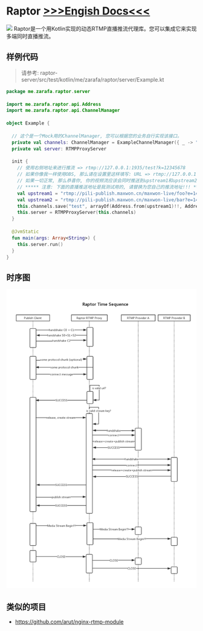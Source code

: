 # Raptor [>>>Engish Docs<<<](./README.md)
[![](https://jitpack.io/v/jjeffcaii/raptor.svg)](https://jitpack.io/#jjeffcaii/raptor)
Raptor是一个用Kotlin实现的动态RTMP直播推流代理库。您可以集成它来实现多端同时直播推流。

## 样例代码
> 请参考: raptor-server/src/test/kotlin/me/zarafa/raptor/server/Example.kt
```kotlin
package me.zarafa.raptor.server

import me.zarafa.raptor.api.Address
import me.zarafa.raptor.api.ChannelManager

object Example {

  // 这个是一个Mock用的ChannelManager, 您可以根据您的业务自行实现该接口。
  private val channels: ChannelManager = ExampleChannelManager({ _ -> "?k=12345678" })
  private val server: RTMPProxyServer

  init {
    // 使用右侧地址来进行推流 => rtmp://127.0.0.1:1935/test?k=12345678
    // 如果你像我一样使用OBS, 那么请在设置里这样填写: URL => rtmp://127.0.0.1:1935/test, StreamKey => ?k=12345678
    // 如果一切正常, 那么恭喜你, 你的视频流应该会同时推送到upstream1和upstream2。
    // ***** 注意: 下面的直播推送地址是我测试用的, 请替换为您自己的推流地址!!! *****
    val upstream1 = "rtmp://pili-publish.maxwon.cn/maxwon-live/foo?e=1491469885&token=Thphesb5UQHYEMKQspI4LrUUKO3gWd47rEvGdHcK:j3cKLk84CYPx3koCQru6jlLoRO4="
    val upstream2 = "rtmp://pili-publish.maxwon.cn/maxwon-live/bar?e=1491469885&token=Thphesb5UQHYEMKQspI4LrUUKO3gWd47rEvGdHcK:j3cKLk84CYPx3koCQru6jlLoRO4="
    this.channels.save("test", arrayOf(Address.from(upstream1)!!, Address.from(upstream2)!!))
    this.server = RTMPProxyServer(this.channels)
  }

  @JvmStatic
  fun main(args: Array<String>) {
    this.server.run()
  }
}
```

## 时序图
![time_sequence_diagram](docs/timeseq.png "time_sequence")

## 类似的项目
 - https://github.com/arut/nginx-rtmp-module
